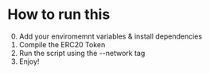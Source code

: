 # How to run this
0. Add your enviromemnt variables & install dependencies
1. Compile the ERC20 Token
2. Run the script using the --network tag
3. Enjoy!